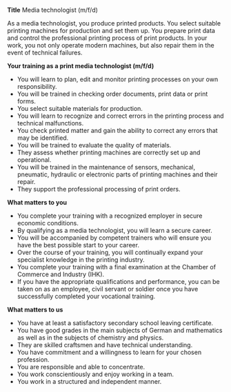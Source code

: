 **Title**
Media technologist (m/f/d)

As a media technologist, you produce printed products. You select suitable printing machines for production and set them up. You prepare print data and control the professional printing process of print products. In your work, you not only operate modern machines, but also repair them in the event of technical failures.

**Your training as a print media technologist (m/f/d)**

-	You will learn to plan, edit and monitor printing processes on your own responsibility.
-	You will be trained in checking order documents, print data or print forms.
-	You select suitable materials for production.
-	You will learn to recognize and correct errors in the printing process and technical malfunctions.
-	You check printed matter and gain the ability to correct any errors that may be identified.
-	You will be trained to evaluate the quality of materials.
-	They assess whether printing machines are correctly set up and operational.
-	You will be trained in the maintenance of sensors, mechanical, pneumatic, hydraulic or electronic parts of printing machines and their repair.
-	They support the professional processing of print orders.

**What matters to you**

-	You complete your training with a recognized employer in secure economic conditions.
-	By qualifying as a media technologist, you will learn a secure career.
-	You will be accompanied by competent trainers who will ensure you have the best possible start to your career.
-	Over the course of your training, you will continually expand your specialist knowledge in the printing industry.
-	You complete your training with a final examination at the Chamber of Commerce and Industry (IHK).
-	If you have the appropriate qualifications and performance, you can be taken on as an employee, civil servant or soldier once you have successfully completed your vocational training.

**What matters to us**

-	You have at least a satisfactory secondary school leaving certificate.
-	You have good grades in the main subjects of German and mathematics as well as in the subjects of chemistry and physics.
-	They are skilled craftsmen and have technical understanding.
-	You have commitment and a willingness to learn for your chosen profession.
-	You are responsible and able to concentrate.
-	You work conscientiously and enjoy working in a team.
-	You work in a structured and independent manner.
